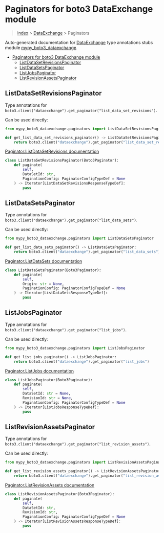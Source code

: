 # Paginators for boto3 DataExchange module

> [Index](../README.md) > [DataExchange](./README.md) > Paginators

Auto-generated documentation for [DataExchange](https://boto3.amazonaws.com/v1/documentation/api/latest/reference/services/dataexchange.html#DataExchange)
type annotations stubs module [mypy_boto3_dataexchange](https://pypi.org/project/mypy-boto3-dataexchange/).

- [Paginators for boto3 DataExchange module](#paginators-for-boto3-dataexchange-module)
  - [ListDataSetRevisionsPaginator](#listdatasetrevisionspaginator)
  - [ListDataSetsPaginator](#listdatasetspaginator)
  - [ListJobsPaginator](#listjobspaginator)
  - [ListRevisionAssetsPaginator](#listrevisionassetspaginator)

## ListDataSetRevisionsPaginator

Type annotations for `boto3.client("dataexchange").get_paginator("list_data_set_revisions")`.

Can be used directly:

```python
from mypy_boto3_dataexchange.paginators import ListDataSetRevisionsPaginator

def get_list_data_set_revisions_paginator() -> ListDataSetRevisionsPaginator:
    return boto3.client("dataexchange").get_paginator("list_data_set_revisions")
```

[Paginator.ListDataSetRevisions documentation](https://boto3.amazonaws.com/v1/documentation/api/latest/reference/services/dataexchange.html#DataExchange.Paginator.ListDataSetRevisions)

```python
class ListDataSetRevisionsPaginator(Boto3Paginator):
    def paginate(
        self,
        DataSetId: str,
        PaginationConfig: PaginatorConfigTypeDef = None
    ) -> Iterator[ListDataSetRevisionsResponseTypeDef]:
        pass
```
## ListDataSetsPaginator

Type annotations for `boto3.client("dataexchange").get_paginator("list_data_sets")`.

Can be used directly:

```python
from mypy_boto3_dataexchange.paginators import ListDataSetsPaginator

def get_list_data_sets_paginator() -> ListDataSetsPaginator:
    return boto3.client("dataexchange").get_paginator("list_data_sets")
```

[Paginator.ListDataSets documentation](https://boto3.amazonaws.com/v1/documentation/api/latest/reference/services/dataexchange.html#DataExchange.Paginator.ListDataSets)

```python
class ListDataSetsPaginator(Boto3Paginator):
    def paginate(
        self,
        Origin: str = None,
        PaginationConfig: PaginatorConfigTypeDef = None
    ) -> Iterator[ListDataSetsResponseTypeDef]:
        pass
```
## ListJobsPaginator

Type annotations for `boto3.client("dataexchange").get_paginator("list_jobs")`.

Can be used directly:

```python
from mypy_boto3_dataexchange.paginators import ListJobsPaginator

def get_list_jobs_paginator() -> ListJobsPaginator:
    return boto3.client("dataexchange").get_paginator("list_jobs")
```

[Paginator.ListJobs documentation](https://boto3.amazonaws.com/v1/documentation/api/latest/reference/services/dataexchange.html#DataExchange.Paginator.ListJobs)

```python
class ListJobsPaginator(Boto3Paginator):
    def paginate(
        self,
        DataSetId: str = None,
        RevisionId: str = None,
        PaginationConfig: PaginatorConfigTypeDef = None
    ) -> Iterator[ListJobsResponseTypeDef]:
        pass
```
## ListRevisionAssetsPaginator

Type annotations for `boto3.client("dataexchange").get_paginator("list_revision_assets")`.

Can be used directly:

```python
from mypy_boto3_dataexchange.paginators import ListRevisionAssetsPaginator

def get_list_revision_assets_paginator() -> ListRevisionAssetsPaginator:
    return boto3.client("dataexchange").get_paginator("list_revision_assets")
```

[Paginator.ListRevisionAssets documentation](https://boto3.amazonaws.com/v1/documentation/api/latest/reference/services/dataexchange.html#DataExchange.Paginator.ListRevisionAssets)

```python
class ListRevisionAssetsPaginator(Boto3Paginator):
    def paginate(
        self,
        DataSetId: str,
        RevisionId: str,
        PaginationConfig: PaginatorConfigTypeDef = None
    ) -> Iterator[ListRevisionAssetsResponseTypeDef]:
        pass
```